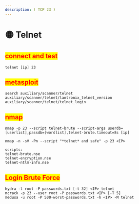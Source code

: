 ```yaml
---
description: ( TCP 23 )
---
```


# 🟡 Telnet

## <mark style="color:red;">connect and test</mark>

```
telnet [ip] 23
```

## <mark style="color:red;">metasploit</mark>

```
search auxiliary/scanner/telnet
auxiliary/scanner/telnet/lantronix_telnet_version
auxiliary/scanner/telnet/telnet_login
```

## <mark style="color:red;">nmap</mark>

```
nmap -p 23 --script telnet-brute --script-args userdb=[userlist],passdb=[wordlist],telnet-brute.timeout=8s [ip]

nmap -n -sV -Pn --script "*telnet* and safe" -p 23 <IP>

scripts:
telnet-brute.nse
telnet-encryption.nse
telnet-ntlm-info.nse
```

## <mark style="color:red;">Login Brute Force</mark>

```
hydra -l root -P passwords.txt [-t 32] <IP> telnet
ncrack -p 23 --user root -P passwords.txt <IP> [-T 5]
medusa -u root -P 500-worst-passwords.txt -h <IP> -M telnet
```
